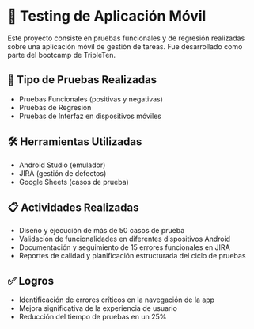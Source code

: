 # 📱 Testing de Aplicación Móvil

Este proyecto consiste en pruebas funcionales y de regresión realizadas sobre una aplicación móvil de gestión de tareas. Fue desarrollado como parte del bootcamp de TripleTen.

## 🧪 Tipo de Pruebas Realizadas

- Pruebas Funcionales (positivas y negativas)
- Pruebas de Regresión
- Pruebas de Interfaz en dispositivos móviles

## 🛠️ Herramientas Utilizadas

- Android Studio (emulador)
- JIRA (gestión de defectos)
- Google Sheets (casos de prueba)

## 📋 Actividades Realizadas

- Diseño y ejecución de más de 50 casos de prueba
- Validación de funcionalidades en diferentes dispositivos Android
- Documentación y seguimiento de 15 errores funcionales en JIRA
- Reportes de calidad y planificación estructurada del ciclo de pruebas

## ✅ Logros

- Identificación de errores críticos en la navegación de la app
- Mejora significativa de la experiencia de usuario
- Reducción del tiempo de pruebas en un 25%

